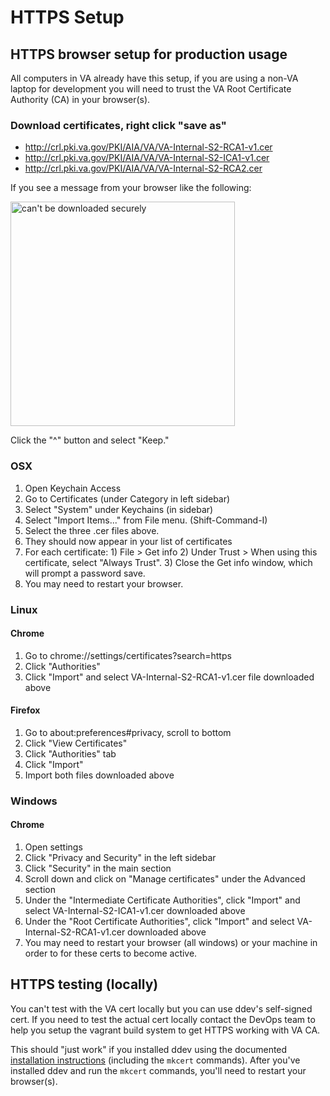# HTTPS Setup

## HTTPS browser setup for production usage
All computers in VA already have this setup, if you are using a non-VA laptop for development you will need to trust the VA Root Certificate Authority (CA) in your browser(s).

### Download certificates, right click "save as"
* http://crl.pki.va.gov/PKI/AIA/VA/VA-Internal-S2-RCA1-v1.cer
* http://crl.pki.va.gov/PKI/AIA/VA/VA-Internal-S2-ICA1-v1.cer
* http://crl.pki.va.gov/PKI/AIA/VA/VA-Internal-S2-RCA2.cer

If you see a message from your browser like the following:

<img width="359" alt="can't be downloaded securely" src="https://user-images.githubusercontent.com/1318579/134514803-40cb27af-f9aa-41d7-9510-cd4169396c69.png">

Click the "^" button and select "Keep."

### OSX
1. Open Keychain Access
1. Go to Certificates (under Category in left sidebar)
2. Select "System" under Keychains (in sidebar)
3. Select "Import Items..." from File menu. (Shift-Command-I)
4. Select the three .cer files above.
5. They should now appear in your list of certificates
6. For each certificate: 1) File > Get info  2) Under Trust > When using this certificate, select "Always Trust". 3) Close the Get info window, which will prompt a password save.
7. You may need to restart your browser.

### Linux

#### Chrome
1. Go to chrome://settings/certificates?search=https
1. Click "Authorities"
1. Click "Import" and select VA-Internal-S2-RCA1-v1.cer file downloaded above

#### Firefox
1. Go to about:preferences#privacy, scroll to bottom
1. Click "View Certificates"
1. Click "Authorities" tab
1. Click "Import"
1. Import both files downloaded above

### Windows

#### Chrome
1. Open settings
1. Click "Privacy and Security" in the left sidebar
1. Click "Security" in the main section
1. Scroll down and click on "Manage certificates" under the Advanced section
1. Under the "Intermediate Certificate Authorities", click "Import" and select VA-Internal-S2-ICA1-v1.cer downloaded above
1. Under the "Root Certificate Authorities", click "Import" and select VA-Internal-S2-RCA1-v1.cer downloaded above
1. You may need to restart your browser (all windows) or your machine in order to for these certs to become active.

## HTTPS testing (locally)

You can't test with the VA cert locally but you can use ddev's self-signed cert. If you need to test the actual cert locally contact the DevOps team to help you setup the vagrant build system to get HTTPS working with VA CA.

This should "just work" if you installed ddev using the documented [installation instructions](https://ddev.readthedocs.io/en/stable/#installation) (including the `mkcert` commands). After you've installed ddev and run the `mkcert` commands, you'll need to restart your browser(s).
